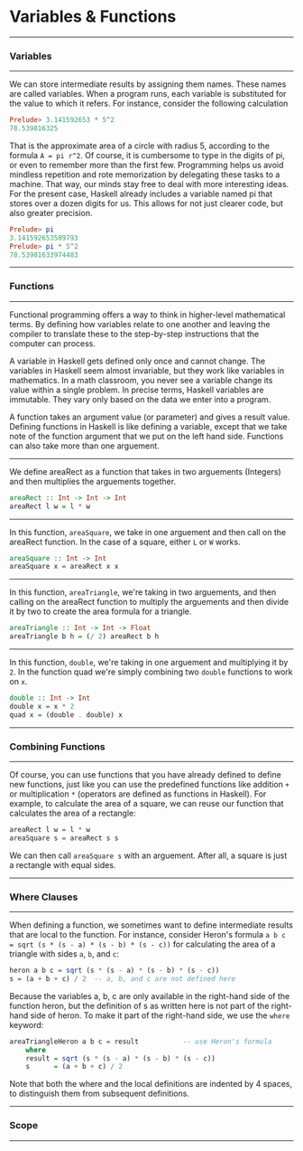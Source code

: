 # Variables & Functions

----
### Variables
----

We can store intermediate results by assigning them names. These names are called variables. When a program runs, each variable is substituted for the value to which it refers. For instance, consider the following calculation

```Haskell
Prelude> 3.141592653 * 5^2
78.539816325
```

That is the approximate area of a circle with radius 5, according to the formula `A = pi r^2`. Of course, it is cumbersome to type in the digits of pi, or even to remember more than the first few. Programming helps us avoid mindless repetition and rote memorization by delegating these tasks to a machine. That way, our minds stay free to deal with more interesting ideas. For the present case, Haskell already includes a variable named pi that stores over a dozen digits for us. This allows for not just clearer code, but also greater precision.

```Haskell
Prelude> pi
3.141592653589793
Prelude> pi * 5^2
78.53981633974483
```

----
### Functions
----

Functional programming offers a way to think in higher-level mathematical terms. By defining how variables relate to one another and leaving the compiler to translate these to the step-by-step instructions that the computer can process.

A variable in Haskell gets defined only once and cannot change. The variables in Haskell seem almost invariable, but they work like variables in mathematics. In a math classroom, you never see a variable change its value within a single problem. In precise terms, Haskell variables are immutable. They vary only based on the data we enter into a program.

A function takes an argument value (or parameter) and gives a result value. Defining functions in Haskell is like defining a variable, except that we take note of the function argument that we put on the left hand side. Functions can also take more than one arguement.

----
We define areaRect as a function that takes in two arguements (Integers) and then multiplies the arguements together.
```Haskell   
areaRect :: Int -> Int -> Int
areaRect l w = l * w
```

----
In this function, `areaSquare`, we take in one arguement and then call on the areaRect function. In the case of a square, either `L` or `W` works.
```Haskell
areaSquare :: Int -> Int
areaSquare x = areaRect x x
```

----
In this function, `areaTriangle`, we're taking in two arguements, and then calling on the areaRect function to multiply the arguements and then divide it by two to create the area formula for a triangle.
```Haskell
areaTriangle :: Int -> Int -> Float
areaTriangle b h = (/ 2) areaRect b h
```

----
In this function, `double`, we're taking in one arguement and multiplying it by `2`. In the function quad we're simply combining two `double` functions to work on `x`.
```Haskell
double :: Int -> Int
double x = x * 2
quad x = (double . double) x
```

----
### Combining Functions
----

Of course, you can use functions that you have already defined to define new functions, just like you can use the predefined functions like addition `+` or multiplication `*` (operators are defined as functions in Haskell). For example, to calculate the area of a square, we can reuse our function that calculates the area of a rectangle:

```Haskell
areaRect l w = l * w
areaSquare s = areaRect s s
```

We can then call `areaSquare s` with an arguement. After all, a square is just a rectangle with equal sides.

----
### Where Clauses
----

When defining a function, we sometimes want to define intermediate results that are local to the function. For instance, consider Heron's formula `a b c = sqrt (s * (s - a) * (s - b) * (s - c))` for calculating the area of a triangle with sides `a`, `b`, and `c`:

```Haskell
heron a b c = sqrt (s * (s - a) * (s - b) * (s - c))
s = (a + b + c) / 2  -- a, b, and c are not defined here
```

Because the variables a, b, c are only available in the right-hand side of the function heron, but the definition of s as written here is not part of the right-hand side of heron. To make it part of the right-hand side, we use the `where` keyword:

```Haskell
areaTriangleHeron a b c = result           -- use Heron's formula
    where
    result = sqrt (s * (s - a) * (s - b) * (s - c))
    s      = (a + b + c) / 2
```

Note that both the where and the local definitions are indented by 4 spaces, to distinguish them from subsequent definitions.

----
### Scope
----

